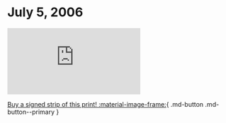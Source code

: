 # July 5, 2006

![](https://www.achewood.com/comic.php?date=07052006)

[Buy a signed strip of this print! :material-image-frame:](https://achewood-holiday-pop-up.myshopify.com/products/strip#07052006){ .md-button .md-button--primary }
